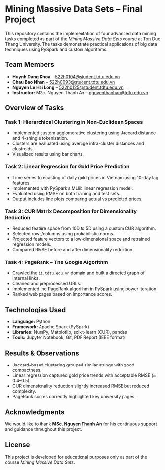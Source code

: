 # Mining Massive Data Sets – Final Project

This repository contains the implementation of four advanced data mining tasks completed as part of the *Mining Massive Data Sets* course at Ton Duc Thang University. The tasks demonstrate practical applications of big data techniques using PySpark and custom algorithms.

## Team Members
- **Huynh Dang Khoa** – 522h0104@student.tdtu.edu.vn  
- **Chau Bao Nhan** – 522h0093@student.tdtu.edu.vn  
- **Nguyen Le Hai Long** – 522h0125@student.tdtu.edu.vn  
- **Instructor:** MSc. Nguyen Thanh An – nguyenthanhan@tdtu.edu.vn

## Overview of Tasks

### Task 1: Hierarchical Clustering in Non-Euclidean Spaces
- Implemented custom agglomerative clustering using Jaccard distance and 4-shingle tokenization.
- Clusters are evaluated using average intra-cluster distances and clustroids.
- Visualized results using bar charts.

### Task 2: Linear Regression for Gold Price Prediction
- Time series forecasting of daily gold prices in Vietnam using 10-day lag features.
- Implemented with PySpark’s MLlib linear regression model.
- Evaluated using RMSE on both training and test sets.
- Output includes line plots comparing actual vs predicted prices.

### Task 3: CUR Matrix Decomposition for Dimensionality Reduction
- Reduced feature space from 10D to 5D using a custom CUR algorithm.
- Selected rows/columns using probabilistic norms.
- Projected feature vectors to a low-dimensional space and retrained regression models.
- Compared RMSE before and after dimensionality reduction.

### Task 4: PageRank – The Google Algorithm
- Crawled the `it.tdtu.edu.vn` domain and built a directed graph of internal links.
- Cleaned and preprocessed URLs.
- Implemented the PageRank algorithm in PySpark using power iteration.
- Ranked web pages based on importance scores.

## Technologies Used
- **Language:** Python  
- **Framework:** Apache Spark (PySpark)  
- **Libraries:** NumPy, Matplotlib, scikit-learn (CUR), pandas  
- **Tools:** Jupyter Notebook, Git, PDF Report (IEEE format)

## Results & Observations
- Jaccard-based clustering grouped similar strings with good compactness.
- Linear regression captured gold price trends with acceptable RMSE (≈ 0.4–0.5).
- CUR dimensionality reduction slightly increased RMSE but reduced complexity.
- PageRank scores correctly highlighted key university pages.

## Acknowledgments
We would like to thank **MSc. Nguyen Thanh An** for his continuous support and guidance throughout this project.

## License
This project is developed for educational purposes only as part of the course *Mining Massive Data Sets*.


